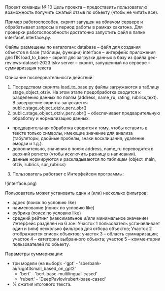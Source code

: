 Проект команды № 10
Цель проекта – предоставить пользователю возможность получить сжатый отзыв по объекту (чтобы не читать все).

Пример работоспособен, скрипт запущен на облачом сервере и обрабатывает запросы в период работы в рамках хакатона. Для  проверки работоспособности достаточно запустить файл в папке interface\ interface.py.

Файлы размещены по каталогам:
database – файл для создания объектов в базе (таблицы, функции)
interface – интерфейс приложения для ПК
load_to_base – скрипт для загрузки данных в базу из файла geo-reviews-dataset-2023.tskv
server – скрипт, запущенный на сервере – суммаризация текста

Описание последовательности действий:
1. Посредством скрипта load_to_base.py файлы загружаются в таблицу stage_object_otziv. На этом этапе предобработка сводится к разделению данных по полям (address, name_ru, rating, rubrics,text). В завершение скрипта запускается public.stage_object_otziv_perv_obr()
2. public.stage_object_otziv_perv_obr() – обеспечивает предварительную обработку и нормализацию данных:
- предварительная обработка сводится к тому, чтобы оставить в тексте только символы, имеющие значение для анализа (табуляторы, двойные пробелы, знаки восклицания, удаление эмодзи и т.д.).
- дополнительно, значения в полях address, name_ru переводятся в верхний регистр (чтобы исключить разницу в написании).
- данные нормируются и раскладываются по таблицам (object_main, otziv, rubrics, spr_rubrics)
3. Пользователь работает с Интерфейсом программы:
 
!(interface.png)

Пользователь может установить один и (или) несколько фильтров:
- адрес (поиск по условию like)
- наименование (поиск по условию like)
- рубрика (поиск по условию like)
- средний рейтинг  (максимальное и/или минимальное значение)
Интерфейс разделён на 6 зон:
Участок 1 пользователь устанавливает один и (или) несколько  фильтров для отбора объектов;
Участок 2 отображается список объектов;
участок 3 – область суммаризации;
участок 4 – категории выбранного объекта;
участок 5 – комментарии пользователей по объекту.

Параметры суммаризации:
- три модели (на выбор):
   -'gpt' - 'sberbank-ai/rugpt3small_based_on_gpt2'
   - 'bert' - 'bert-base-multilingual-cased'
   - 'rubert' - 'DeepPavlov/rubert-base-cased'
- % сжатия итогового текста.
